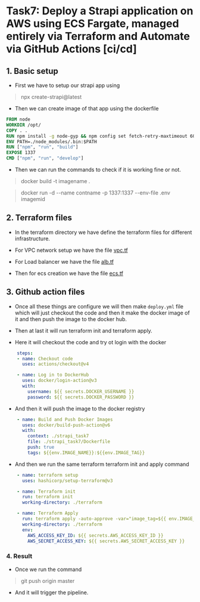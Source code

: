 # Task7: Deploy a Strapi application on AWS using ECS Fargate, managed entirely via Terraform and Automate via GitHub Actions [ci/cd]

## 1. Basic setup
- First we have to setup our strapi app using
> npx create-strapi@latest
- Then we can create image of that app using the dockerfile
```dockerfile
FROM node
WORKDIR /opt/
COPY . .
RUN npm install -g node-gyp && npm config set fetch-retry-maxtimeout 600000 -g && npm install
ENV PATH=./node_modules/.bin:$PATH
RUN ["npm", "run", "build"]
EXPOSE 1337
CMD ["npm", "run", "develop"]
```
- Then we can run the commands to check if it is working fine or not.
> docker build -t imagename .

> docker run -d --name contname -p 1337:1337 --env-file .env imagemid

## 2. Terraform files
- In the terraform directory we have define the terraform files for different infrastructure.

- For VPC network setup we have the file [vpc.tf](./terraform/vpc.tf)

- For Load balancer we have the file [alb.tf](./terraform/alb.tf)

- Then for ecs creation we have the file [ecs.tf](./terraform/ecs.tf)

## 3. Github action files
- Once all these things are configure we will then make `deploy.yml` file which will just checkout the code and then it make the docker image of it and then push the image to the docker hub.
- Then at last it will run terraform init and terraform apply.

- Here it will checkout the code and try ot login with the docker
```yml
    steps:
    - name: Checkout code
      uses: actions/checkout@v4

    - name: Log in to DockerHub
      uses: docker/login-action@v3
      with:
        username: ${{ secrets.DOCKER_USERNAME }}
        password: ${{ secrets.DOCKER_PASSWORD }}
```

- And then it will push the image to the docker registry

```yml
    - name: Build and Push Docker Images
      uses: docker/build-push-action@v6
      with:
        context: ./strapi_task7
        file: ./strapi_task7/Dockerfile
        push: true
        tags: ${{env.IMAGE_NAME}}:${{env.IMAGE_TAG}}
```

- And then we run the same terraform terraform init and apply command

```yml
    - name: terraform setup
      uses: hashicorp/setup-terraform@v3

    - name: Terraform init
      run: terraform init
      working-directory: ./terraform

    - name: Terraform Apply
      run: terraform apply -auto-approve -var="image_tag=${{ env.IMAGE_TAG }}"
      working-directory: ./terraform
      env:
        AWS_ACCESS_KEY_ID: ${{ secrets.AWS_ACCESS_KEY_ID }}
        AWS_SECRET_ACCESS_KEY: ${{ secrets.AWS_SECRET_ACCESS_KEY }}
```

### 4. Result
- Once we run the command
> git push origin master
- And it will trigger the pipeline.